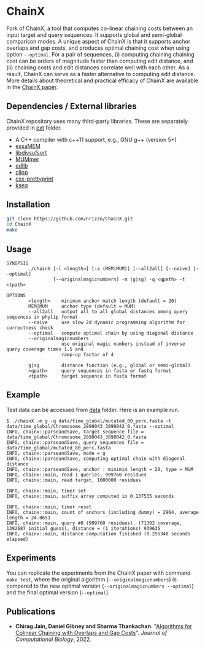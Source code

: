 # ChainX

Fork of ChainX, a tool that computes co-linear chaining costs between an input target and query sequences. It supports global and semi-global comparison modes. A unique aspect of ChainX is that it supports anchor overlaps and gap costs, and produces optimal chaining cost when using option `--optimal`. For a pair of sequences, (i) computing chaining chaining cost can be orders of magnitude faster than computing edit distance, and (ii) chaining costs and edit distances correlate well with each other. As a result, ChainX can serve as a faster alternative to computing edit distance. More details about theoretical and practical efficacy of ChainX are available in the [ChainX paper](https://doi.org/10.1089/cmb.2022.0266).

## Dependencies / External libraries
ChainX repository uses many third-party libraries. These are separately provided in [ext](ext) folder. 

- A C++ compiler with c++11 support, e.g., GNU g++ (version 5+)
- [essaMEM](https://doi.org/10.1093/bioinformatics/btt042)
- [libdivsufsort](https://github.com/y-256/libdivsufsort)
- [MUMmer](https://github.com/mummer4/mummer)
- [edlib](https://github.com/Martinsos/edlib)
- [clipp](https://github.com/muellan/clipp)
- [cxx-prettyprint](https://github.com/louisdx/cxx-prettyprint)
- [kseq](https://github.com/lh3/seqtk)

## Installation
```sh
git clone https://github.com/nrizzo/ChainX.git
cd ChainX
make
```

## Usage
```
SYNOPSIS
        ./chainX [-l <length>] [-a (MEM|MUM)] [--all2all] [--naive] [--optimal]
                 [--originalmagicnumbers] -m (g|sg) -q <qpath> -t <tpath>

OPTIONS
        <length>    minimum anchor match length (default = 20)
        MEM|MUM     anchor type (default = MUM)
        --all2all   output all to all global distances among query sequences in phylip format
        --naive     use slow 2d dynamic programming algorithm for correctness check
        --optimal   compute optimal chain by using diagonal distance
        --originalmagicnumbers
                    use original magic numbers instead of inverse query coverage times 1.5 and
                    ramp-up factor of 4

        g|sg        distance function (e.g., global or semi-global)
        <qpath>     query sequences in fasta or fastq format
        <tpath>     target sequence in fasta format
```

## Example
Test data can be accessed from [data](data) folder. Here is an example run.

```
$ ./chainX -m g -q data/time_global/mutated_80_perc.fasta -t data/time_global/Chromosome_2890043_3890042_0.fasta --optimal
INFO, chainx::parseandSave, target sequence file = data/time_global/Chromosome_2890043_3890042_0.fasta
INFO, chainx::parseandSave, query sequences file = data/time_global/mutated_80_perc.fasta
INFO, chainx::parseandSave, mode = g
INFO, chainx::parseandSave, computing optimal chain with diagonal distance
INFO, chainx::parseandSave, anchor : minimim length = 20, type = MUM
INFO, chainx::main, read 1 queries, 999760 residues
INFO, chainx::main, read target, 1000000 residues

INFO, chainx::main, timer set
INFO, chainx::main, suffix array computed in 0.137535 seconds

INFO, chainx::main, timer reset
INFO, chainx::main, count of anchors (including dummy) = 2964, average length = 24.0651
INFO, chainx::main, query #0 (999760 residues), (71302 coverage, 1392687 initial guess), distance = (1 iterations) 939635
INFO, chainx::main, distance computation finished (0.255348 seconds elapsed)
```

## Experiments
You can replicate the experiments from the ChainX paper with command `make test`, where the original algorithm (`--originalmagicnumbers`) is compared to the new optimal version (`--originalmagicnumbers --optimal`) and the final optimal version (`--optimal`).

## Publications
- **Chirag Jain, Daniel Gibney and Sharma Thankachan**. "[Algorithms for Colinear Chaining with Overlaps and Gap Costs](https://doi.org/10.1089/cmb.2022.0266)". *Journal of Computational Biology*, 2022.
